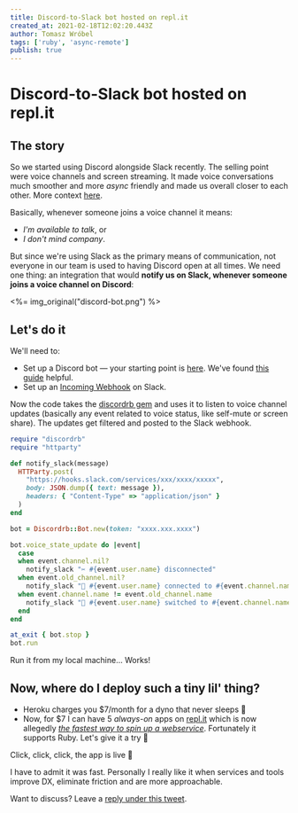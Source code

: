 ```yaml
---
title: Discord-to-Slack bot hosted on repl.it 
created_at: 2021-02-18T12:02:20.443Z
author: Tomasz Wróbel
tags: ['ruby', 'async-remote']
publish: true
---
```


# Discord-to-Slack bot hosted on repl.it

## The story

So we started using Discord alongside Slack recently. The selling point were voice channels and screen streaming. It made voice conversations much smoother and  more _async_ friendly and made us overall closer to each other. More context [here](https://twitter.com/tomasz_wro/status/1355222703221968900).

Basically, whenever someone joins a voice channel it means:

* _I'm available to talk_, or
* _I don't mind company_.

But since we're using Slack as the primary means of communication, not everyone in our team is used to having Discord open at all times. We need one thing: an integration that would **notify us on Slack, whenever someone joins a voice channel on Discord**:

<%= img_original("discord-bot.png") %>

## Let's do it

We'll need to:

* Set up a Discord bot — your starting point is [here](https://discord.com/developers/applications). We've found [this guide](https://discordpy.readthedocs.io/en/latest/discord.html) helpful.
* Set up an [Incoming Webhook](https://slack.com/apps/A0F7XDUAZ-incoming-webhooks) on Slack.

Now the code takes the [discordrb gem](https://github.com/shardlab/discordrb) and uses it to listen to voice channel updates (basically any event related to voice status, like self-mute or screen share). The updates get filtered and posted to the Slack webhook.

```ruby
require "discordrb"
require "httparty"

def notify_slack(message)
  HTTParty.post(
    "https://hooks.slack.com/services/xxx/xxxx/xxxxx",
    body: JSON.dump({ text: message }),
    headers: { "Content-Type" => "application/json" }
  )
end

bot = Discordrb::Bot.new(token: "xxxx.xxx.xxxx")

bot.voice_state_update do |event|
  case 
  when event.channel.nil?
    notify_slack "✂️ #{event.user.name} disconnected"
  when event.old_channel.nil?
    notify_slack "👋 #{event.user.name} connected to #{event.channel.name}"
  when event.channel.name != event.old_channel.name
    notify_slack "🔀 #{event.user.name} switched to #{event.channel.name}"
  end
end

at_exit { bot.stop }
bot.run
```

Run it from my local machine... Works!

## Now, where do I deploy such a tiny lil' thing?

* Heroku charges you $7/month for a dyno that never sleeps 🤔
* Now, for $7 I can have 5 _always-on_ apps on [repl.it](https://repl.it) which is now allegedly [_the fastest way to spin up a webservice_](https://twitter.com/paulg/status/1359588595561082883). Fortunately it supports Ruby. Let's give it a try 🚀

Click, click, click, the app is live 🎉

I have to admit it was fast. Personally I really like it when services and tools improve DX, eliminate friction and are more approachable. 

Want to discuss? Leave a [reply under this tweet](https://twitter.com/tomasz_wro/status/1362433027738066953).

